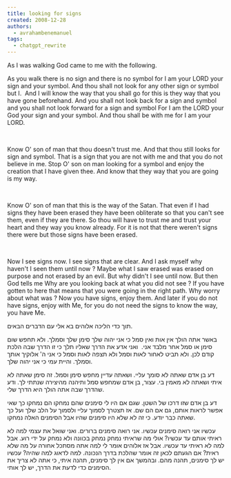 ```yaml
---
title: looking for signs
created: 2008-12-28
authors:
  - avrahambenemanuel
tags:
  - chatgpt_rewrite
---
```


As I was walking God came to me with the following.

As you walk there is no sign and there is no symbol for I am your LORD your sign and your symbol. And thou shall not look for any other sign or symbol but I.  And I will know the way that you shall go for this is they way that you have gone beforehand. And you shall not look back for a sign and symbol and you shall not look forward for a sign and symbol For I am the LORD your God your sign and your symbol. And thou shall be with me for I am your LORD.

 

Know O' son of man that thou doesn't trust me. And that thou still looks for sign and symbol. That is a sign that you are not with me and that you do not believe in me. Stop O' son on man looking for a symbol and enjoy the creation that I have given thee. And know that they way that you are going is my way.

 

Know O' son of man that this is the way of the Satan. That even if I had signs they have been erased they have been obliterate so that you can't see them, even if they are there. So thou will have to trust me and trust your heart and they way you know already. For it is not that there weren't signs there were but those signs have been erased.

 

Now I see signs now. I see signs that are clear. And I ask myself why haven't I seen them until now ? Maybe what I saw erased was erased on purpose and not erased by an evil. But why didn't I see until now. But then God tells me Why are you looking back at what you did not see ? If you have gotten to here that means that you were going in the right path. Why worry about what was ? Now you have signs, enjoy them. And later if you do not have signs, enjoy with Me, for you do not need the signs to know the way, you have Me.

תוך כדי הליכה אלוהים בא אלי עם הדברים הבאים.

באשר אתה הולך אין אות ואין סמל כי אני יהוה שלך סימן שלך וסמלך. ולא תחפש שום סימן או סמל אחר מלבד אני.  ואני אדע את הדרך שאליו תלך כי זו הדרך שבה הלכת קודם לכן. ולא תביט לאחור לאות וסמל ולא תצפה לאות וסמל כי אני ה' אלוקיך אותך וסמלך. והיית עמי כי אני יהוה שלך.



דע בן אדם שאתה לא סומך עליי. ושאתה עדיין מחפש סימן וסמל. זה סימן שאתה לא איתי ושאתה לא מאמין בי. עצור, בן אדם שמחפש סמל ותיהנה מהיצירה שנתתי לך. ודע שהדרך שבה אתה הולך היא הדרך שלי.



דע בן אדם שזו דרכו של השטן. שגם אם היו לי סימנים שהם נמחקו הם נמחקו כך שאי אפשר לראות אותם, גם אם הם שם. אז תצטרך לסמוך עליי ולסמוך על הלב שלך ועל כך שאתה כבר יודע. כי זה לא שלא היו סימנים שהיו אבל הסימנים האלה נמחקו.



עכשיו אני רואה סימנים עכשיו. אני רואה סימנים ברורים. ואני שואל את עצמי למה לא ראיתי אותם עד עכשיו? אולי מה שראיתי נמחק נמחק בכוונה ולא נמחק על ידי רוע. אבל למה לא ראיתי עד עכשיו. אבל אז אלוהים אומר לי למה אתה מסתכל אחורה על מה שלא ראית? אם הגעתם לכאן זה אומר שהלכת בדרך הנכונה. למה לדאוג למה שהיה? עכשיו יש לך סימנים, תהנה מהם. ובהמשך אם אין לך סימנים, תהנה איתי, כי אתה לא צריך את הסימנים כדי לדעת את הדרך, יש לך אותי.